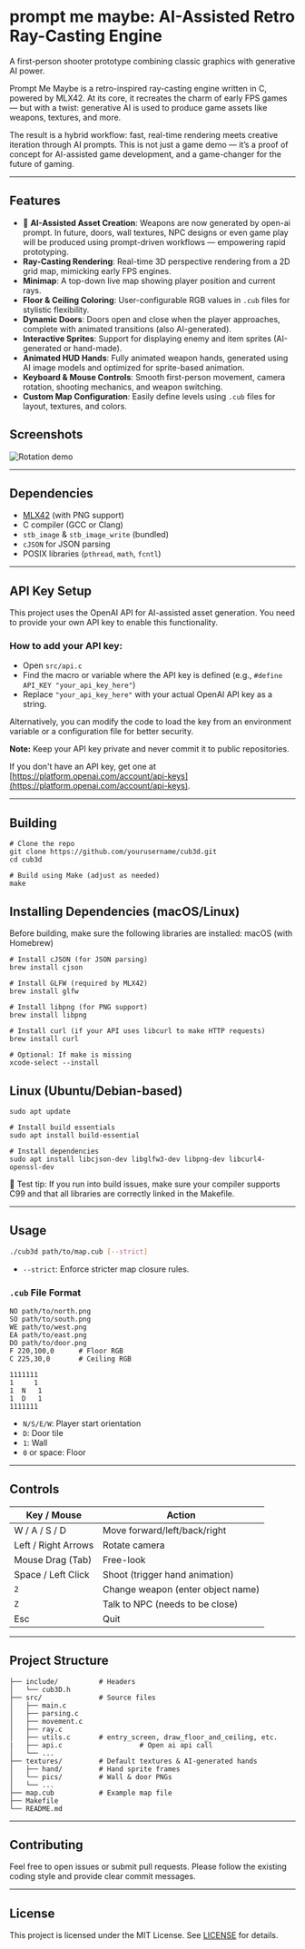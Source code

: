 # prompt me maybe: AI-Assisted Retro Ray-Casting Engine

A first-person shooter prototype combining classic graphics with generative AI power.

Prompt Me Maybe is a retro-inspired ray-casting engine written in C, powered by MLX42. At its core, it recreates the charm of early FPS games — but with a twist: generative AI is used to produce game assets like weapons, textures, and more.

The result is a hybrid workflow: fast, real-time rendering meets creative iteration through AI prompts. This is not just a game demo — it’s a proof of concept for AI-assisted game development, and a game-changer for the future of gaming.


---

## Features

- 🎨 **AI-Assisted Asset Creation**: Weapons are now generated by open-ai prompt. In future, doors, wall textures, NPC designs or even game play will be produced using prompt-driven workflows — empowering rapid prototyping.
-  **Ray-Casting Rendering**: Real-time 3D perspective rendering from a 2D grid map, mimicking early FPS engines.
-  **Minimap**: A top-down live map showing player position and current rays.
-  **Floor & Ceiling Coloring**: User-configurable RGB values in `.cub` files for stylistic flexibility.
-  **Dynamic Doors**: Doors open and close when the player approaches, complete with animated transitions (also AI-generated).
-  **Interactive Sprites**: Support for displaying enemy and item sprites (AI-generated or hand-made).
-  **Animated HUD Hands**: Fully animated weapon hands, generated using AI image models and optimized for sprite-based animation.
-  **Keyboard & Mouse Controls**: Smooth first-person movement, camera rotation, shooting mechanics, and weapon switching.
-  **Custom Map Configuration**: Easily define levels using `.cub` files for layout, textures, and colors.

## Screenshots

![Rotation demo](assets/optimized.gif)

---
## Dependencies

- [MLX42](https://github.com/codam-coding-college/MLX42) (with PNG support)
- C compiler (GCC or Clang)
- `stb_image` & `stb_image_write` (bundled)
- `cJSON` for JSON parsing
- POSIX libraries (`pthread`, `math`, `fcntl`)

---
## API Key Setup

This project uses the OpenAI API for AI-assisted asset generation. You need to provide your own API key to enable this functionality.

### How to add your API key:

- Open `src/api.c`
- Find the macro or variable where the API key is defined (e.g., `#define API_KEY "your_api_key_here"`)
- Replace `"your_api_key_here"` with your actual OpenAI API key as a string.

Alternatively, you can modify the code to load the key from an environment variable or a configuration file for better security.

**Note:** Keep your API key private and never commit it to public repositories.

If you don't have an API key, get one at [https://platform.openai.com/account/api-keys](https://platform.openai.com/account/api-keys).


---
## Building

```
# Clone the repo
git clone https://github.com/yourusername/cub3d.git
cd cub3d

# Build using Make (adjust as needed)
make
```

## Installing Dependencies (macOS/Linux)
Before building, make sure the following libraries are installed:
macOS (with Homebrew)
```
# Install cJSON (for JSON parsing)
brew install cjson

# Install GLFW (required by MLX42)
brew install glfw

# Install libpng (for PNG support)
brew install libpng

# Install curl (if your API uses libcurl to make HTTP requests)
brew install curl

# Optional: If make is missing
xcode-select --install
```
## Linux (Ubuntu/Debian-based)
```
sudo apt update

# Install build essentials
sudo apt install build-essential

# Install dependencies
sudo apt install libcjson-dev libglfw3-dev libpng-dev libcurl4-openssl-dev
```
🧪 Test tip: If you run into build issues, make sure your compiler supports C99 and that all libraries are correctly linked in the Makefile.


---
## Usage

```bash
./cub3d path/to/map.cub [--strict]
```

- `--strict`: Enforce stricter map closure rules.

### `.cub` File Format

```
NO path/to/north.png
SO path/to/south.png
WE path/to/west.png
EA path/to/east.png
DO path/to/door.png
F 220,100,0      # Floor RGB
C 225,30,0       # Ceiling RGB

1111111
1     1
1  N   1
1  D   1
1111111
```

- `N/S/E/W`: Player start orientation
- `D`: Door tile
- `1`: Wall
- `0` or space: Floor

---
## Controls

| Key / Mouse         | Action                              |
|---------------------|-------------------------------------|
| W / A / S / D       | Move forward/left/back/right        |
| Left / Right Arrows | Rotate camera                       |
| Mouse Drag (Tab)    | Free-look                           |
| Space / Left Click  | Shoot (trigger hand animation)      |
| `2`                 | Change weapon (enter object name)   |
| `Z`                 | Talk to NPC (needs to be close)     |
| Esc                 | Quit                                |

---
## Project Structure

```
├── include/          # Headers
│   └── cub3D.h
├── src/              # Source files
│   ├── main.c
│   ├── parsing.c
│   ├── movement.c
│   ├── ray.c
│   ├── utils.c       # entry_screen, draw_floor_and_ceiling, etc.
|   ├── api.c					# Open ai api call
│   └── ...
├── textures/         # Default textures & AI-generated hands
│   ├── hand/         # Hand sprite frames
│   └── pics/         # Wall & door PNGs
│   └── ...
├── map.cub           # Example map file
├── Makefile
└── README.md
```

---
## Contributing

Feel free to open issues or submit pull requests. Please follow the existing coding style and provide clear commit messages.

---
## License

This project is licensed under the MIT License. See [LICENSE](LICENSE) for details.
